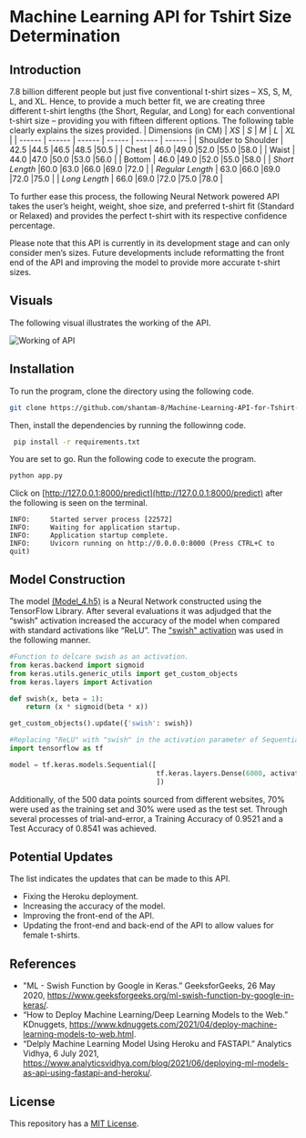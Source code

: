 # Machine Learning API for Tshirt Size Determination
## Introduction
7.8 billion different people but just five conventional t-shirt sizes – XS, S, M, L, and XL. Hence, to provide a much better fit, we are creating three different t-shirt lengths (the Short, Regular, and Long) for each conventional t-shirt size – providing you with fifteen different options. The following table clearly explains the sizes provided.
| Dimensions (in CM) | *XS* | *S* | *M* | *L* | *XL* |
| ------ | ------ | ------ | ------ | ------ | ------ |
| Shoulder to Shoulder | 42.5 |44.5 |46.5 |48.5 |50.5 |
| Chest | 46.0 |49.0 |52.0 |55.0 |58.0 |
| Waist | 44.0 |47.0 |50.0 |53.0 |56.0 |
| Bottom | 46.0 |49.0 |52.0 |55.0 |58.0 |
| *Short Length* |60.0 |63.0 |66.0 |69.0 |72.0 |
| *Regular Length* | 63.0 |66.0 |69.0 |72.0 |75.0 |
| *Long Length* | 66.0 |69.0 |72.0 |75.0 |78.0 |

To further ease this process, the following Neural Network powered API takes the user’s height, weight, shoe size, and preferred t-shirt fit (Standard or Relaxed) and provides the perfect t-shirt with its respective confidence percentage.

Please note that this API is currently in its development stage and can only consider men’s sizes. Future developments include reformatting the front end of the API and improving the model to provide more accurate t-shirt sizes.

## Visuals
The following visual illustrates the working of the API.

![Working of API](https://user-images.githubusercontent.com/64306405/134773551-00e4576b-a5b5-4d32-acd6-b4285bb77b5c.gif)

## Installation
To run the program, clone the directory using the following code.
```bash
git clone https://github.com/shantam-8/Machine-Learning-API-for-Tshirt-Size-Determination.git
```
Then, install the dependencies by running the followinng code.
```bash
 pip install -r requirements.txt
 ```
 You are set to go. Run the following code to execute the program.
 ```python
 python app.py
 ```
 Click on [http://127.0.0.1:8000/predict](http://127.0.0.1:8000/predict) after the following is seen on the terminal.
 ```console
INFO:     Started server process [22572]
INFO:     Waiting for application startup.
INFO:     Application startup complete.
INFO:     Uvicorn running on http://0.0.0.0:8000 (Press CTRL+C to quit)
```

## Model Construction
The model [(Model_4.h5)](https://github.com/shantam-8/Machine-Learning-API-for-Tshirt-Size-Determination/blob/main/Model_4.h5) is a Neural Network constructed using the TensorFlow Library. After several evaluations it was adjudged that the “swish” activation increased the accuracy of the model when compared with standard activations like “ReLU”. The ["swish" activation](https://www.geeksforgeeks.org/ml-swish-function-by-google-in-keras/) was used in the following manner.

```python
#Function to delcare swish as an activation.
from keras.backend import sigmoid
from keras.utils.generic_utils import get_custom_objects
from keras.layers import Activation

def swish(x, beta = 1):
    return (x * sigmoid(beta * x))

get_custom_objects().update({'swish': swish})

#Replacing "ReLU" with "swish" in the activation parameter of Sequential. 
import tensorflow as tf

model = tf.keras.models.Sequential([
                                    tf.keras.layers.Dense(6000, activation="swish"),
                                    ])
```
Additionally, of the 500 data points sourced from different websites, 70% were used as the training set and 30% were used as the test set. Through several processes of trial-and-error, a Training Accuracy of 0.9521 and a Test Accuracy of 0.8541 was achieved.

## Potential Updates
The list indicates the updates that can be made to this API.
- Fixing the Heroku deployment.
- Increasing the accuracy of the model.
- Improving the front-end of the API.
- Updating the front-end and back-end of the API to allow values for female t-shirts.

## References
- "ML - Swish Function by Google in Keras.” GeeksforGeeks, 26 May 2020, https://www.geeksforgeeks.org/ml-swish-function-by-google-in-keras/.
- “How to Deploy Machine Learning/Deep Learning Models to the Web.” KDnuggets, https://www.kdnuggets.com/2021/04/deploy-machine-learning-models-to-web.html.
- “Delply Machine Learning Model Using Heroku and FASTAPI.” Analytics Vidhya, 6 July 2021, https://www.analyticsvidhya.com/blog/2021/06/deploying-ml-models-as-api-using-fastapi-and-heroku/.

## License
This repository has a [MIT License](https://github.com/shantam-8/Machine-Learning-API-for-Tshirt-Size-Determination/blob/main/LICENSE).
